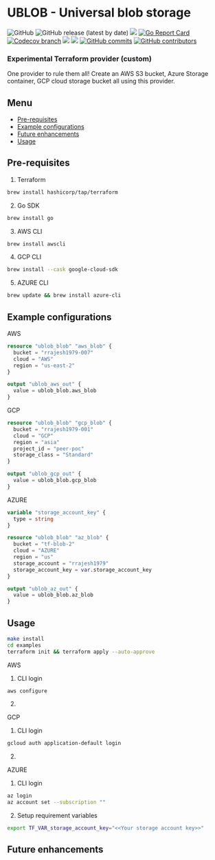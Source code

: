 # UBLOB - Universal blob storage

<p>
<img alt="GitHub" src="https://img.shields.io/github/license/rrajesh1979/terraform-provider-ublob">
<img alt="GitHub release (latest by date)" src="https://img.shields.io/github/v/release/rrajesh1979/terraform-provider-ublob">
<a href="https://circleci.com/gh/rrajesh1979/terraform-provider-ublob/tree/master"><img src="https://circleci.com/gh/rrajesh1979/terraform-provider-ublob/tree/master.svg?style=svg"></a>
<a href="https://goreportcard.com/report/github.com/rrajesh1979/terraform-provider-ublob"><img src="https://goreportcard.com/badge/github.com/rrajesh1979/terraform-provider-ublob" alt="Go Report Card"></a>
<a href="https://codecov.io/github/rrajesh1979/terraform-provider-ublob"><img src="https://codecov.io/github/rrajesh1979/terraform-provider-ublob/branch/master/graph/badge.svg?token=ER2FNUMIUV" alt="Codecov branch"></a>
<a href="https://codeclimate.com/github/rrajesh1979/terraform-provider-ublob/maintainability"><img src="https://api.codeclimate.com/v1/badges/186b72a6bed912c8a8ba/maintainability" /></a>
<a href="https://codeclimate.com/github/rrajesh1979/terraform-provider-ublob/test_coverage"><img src="https://api.codeclimate.com/v1/badges/186b72a6bed912c8a8ba/test_coverage" /></a>
<a href="https://img.shields.io/github/contributors/rrajesh1979/terraform-provider-ublob"><img alt="GitHub commits" src="https://img.shields.io/github/contributors/rrajesh1979/terraform-provider-ublob"></a>
<a href="https://img.shields.io/github/commit-activity/w/rrajesh1979/terraform-provider-ublob"><img alt="GitHub contributors" src="https://img.shields.io/github/commit-activity/w/rrajesh1979/terraform-provider-ublob"></a>
</p>


<h3>Experimental Terraform provider (custom) </h3>
<p>One provider to rule them all! Create an AWS S3 bucket, Azure Storage container, GCP cloud storage bucket all using this provider.</p>

Menu
----

- [Pre-requisites](#pre-requisites)
- [Example configurations](#example-configurations)
- [Future enhancements](#future-enhancements)
- [Usage](#usage)

Pre-requisites
----
1. Terraform
```bash
brew install hashicorp/tap/terraform
```
2. Go SDK
```bash
brew install go
```
3. AWS CLI
```bash
brew install awscli
```
4. GCP CLI
```bash
brew install --cask google-cloud-sdk
```
5. AZURE CLI
```bash
brew update && brew install azure-cli
```

Example configurations
----
AWS
```terraform
resource "ublob_blob" "aws_blob" {
  bucket = "rrajesh1979-007"
  cloud = "AWS"
  region = "us-east-2"
}

output "ublob_aws_out" {
  value = ublob_blob.aws_blob
}
```

GCP
```terraform
resource "ublob_blob" "gcp_blob" {
  bucket = "rrajesh1979-001"
  cloud = "GCP"
  region = "asia"
  project_id = "peer-poc"
  storage_class = "Standard"
}

output "ublob_gcp_out" {
  value = ublob_blob.gcp_blob
}
```

AZURE
```terraform
variable "storage_account_key" {
  type = string
}

resource "ublob_blob" "az_blob" {
  bucket = "tf-blob-2"
  cloud = "AZURE"
  region = "us"
  storage_account = "rrajesh1979"
  storage_account_key = var.storage_account_key
}

output "ublob_az_out" {
  value = ublob_blob.az_blob
}
```

Usage
----

```bash
make install
cd examples
terraform init && terraform apply --auto-approve
```

AWS
1. CLI login
```bash
aws configure
```
2. 

GCP
1. CLI login
```bash
gcloud auth application-default login
```
2. 

AZURE

1. CLI login
```bash
az login
az account set --subscription ""
```
2. Setup requirement variables
```bash
export TF_VAR_storage_account_key="<<Your storage account key>>"
```

Future enhancements
----
